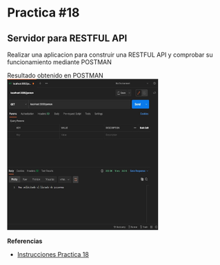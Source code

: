 # Practica #18
## Servidor para RESTFUL API

Realizar una aplicacion para construir una RESTFUL API y comprobar su funcionamiento mediante POSTMAN

Resultado obtenido en POSTMAN <br/>
<img src='img.jpg' width='350' height='350'>

**Referencias**
- [Instrucciones Practica 18](https://docs.google.com/document/d/18Ppvox_jbqSNlIRAwo5r8oNG0jGxR6D9pSsluGr5h6o/edit)